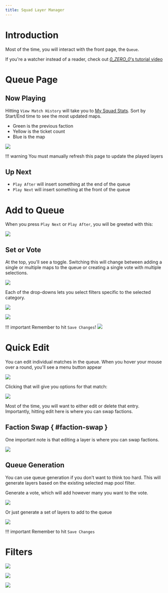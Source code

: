 ```yaml
---
title: Squad Layer Manager
---
```


# Introduction

Most of the time, you will interact with the front page, the `Queue`.

If you're a watcher instead of a reader, check out [_0_ZERO_0_'s tutorial video](https://www.youtube.com/watch?v=nWEJDco3STI)

# Queue Page 

## Now Playing

Hitting `View Match History` will take you to [My Squad Stats](https://mysquadstats.com/servers/719480#matchHistory).  Sort by Start/End time to see the most updated maps.  

* Green is the previous faction
* Yellow is the ticket count
* Blue is the map

![](./images/mysquadstats.png)

!!! warning
    You must manually refresh this page to update the played layers

## Up Next

* `Play After` will insert something at the end of the queue
* `Play Next` will insert something at the front of the queue

# Add to Queue

When you press `Play Next` or `Play After`, you will be greeted with this:

![](./images/slm_add_to_queue.png)

## Set or Vote
At the top, you'll see a toggle.  Switching this will change between adding a single or multiple maps to the queue or creating a single vote with multiple selections.

![](./images/slm_add_to_queue__vote_or_queue.png)

Each of the drop-downs lets you select filters specific to the selected category.

![](./images/slm_queue_filters.png)

![](./images/slm_add_to_queue__dropdown.png)

!!! important 
    Remember to hit `Save Changes`!
    ![](./images/slm_add_to_queue__save.png)

# Quick Edit

You can edit individual matches in the queue. When you hover your mouse over a round, you'll see a menu button appear

![](./images/slm_edit_match.png)

Clicking that will give you options for that match:

![](./images/slm_edit_match2.png)

Most of the time, you will want to either edit or delete that entry.  Importantly, hitting edit here is where you can swap factions.

## Faction Swap { #faction-swap }

One important note is that editing a layer is where you can swap factions.

![](./images/slm_add_to_queue__swapfactions.png)

## Queue Generation

You can use queue generation if you don't want to think too hard. This will generate layers based on the existing selected map pool filter.

Generate a vote, which will add however many you want to the vote.

![](./images/slm_queue_generate__vote.png)

Or just generate a set of layers to add to the queue

![](./images/slm_queue_generate__layer.png)

!!! important
    Remember to hit `Save Changes`


# Filters

![](./images/slm_filters.png)

![](./images/slm_filters__logic.png)

![](./images/slm_filters__text.png)

